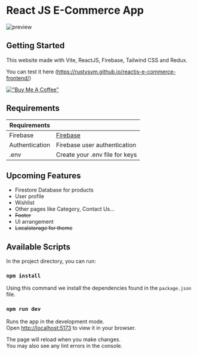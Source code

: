 # React JS E-Commerce App

![preview](https://user-images.githubusercontent.com/92743495/235304178-9b0247d0-0828-445e-9d86-ff5699f8e160.gif)

## Getting Started 

This website made with Vite, ReactJS, Firebase, Tailwind CSS and Redux.

You can test it here (https://rustysym.github.io/reactjs-e-commerce-frontend/)

[!["Buy Me A Coffee"](https://www.buymeacoffee.com/assets/img/custom_images/orange_img.png)](https://www.buymeacoffee.com/emrekalfa)


## Requirements

| Requirements |  |
| --- | --- |
| Firebase | [Firebase](https://firebase.google.com)|
| Authentication | Firebase user authentication |
| .env | Create your .env file for keys|

## Upcoming Features

- Firestore Database for products
- User profile
- Wishlist
- Other pages like Category, Contact Us...
- ~~Footer~~
- UI arrangement
- ~~Localstorage for theme~~

## Available Scripts

In the project directory, you can run:

### `npm install`

Using this command we install the dependencies found in the `package.json` file.

### `npm run dev`

Runs the app in the development mode.\
Open [http://localhost:5173](http://localhost:5173) to view it in your browser.

The page will reload when you make changes.\
You may also see any lint errors in the console.

